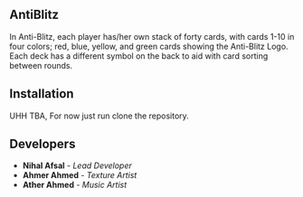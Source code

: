 ## AntiBlitz

In Anti-Blitz, each player has/her own stack of forty cards, with cards 1-10 in four colors; red, blue, yellow, and green cards showing the Anti-Blitz Logo. Each deck has a different symbol on the back to aid with card sorting between rounds.


## Installation

UHH TBA, For now just run clone the repository. 

## Developers
* **Nihal Afsal** - *Lead Developer*
* **Ahmer Ahmed** - *Texture Artist*
* **Ather Ahmed** - *Music Artist* 

